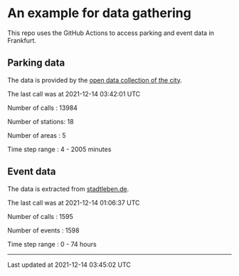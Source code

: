 # An example for data gathering

This repo uses the GitHub Actions to access parking and event data in Frankfurt.

## Parking data
The data is provided by the [open data collection of the city](https://www.offenedaten.frankfurt.de/).

The last call was at 2021-12-14 03:42:01 UTC

Number of calls   : 13984

Number of stations:    18

Number of areas   :     5

Time step range   :     4 -  2005 minutes


## Event data
The data is extracted from [stadtleben.de](https://stadtleben.de/frankfurt/).

The last call was at 2021-12-14 01:06:37 UTC

Number of calls   : 1595

Number of events  : 1598

Time step range   :    0 -   74 hours


----

Last updated at 2021-12-14 03:45:02 UTC
